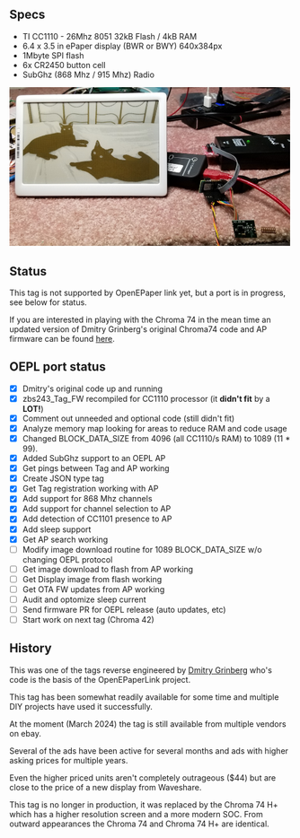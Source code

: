 ## Specs
* TI CC1110 - 26Mhz 8051 32kB Flash / 4kB RAM
* 6.4 x 3.5 in ePaper display (BWR or BWY) 640x384px
* 1Mbyte SPI flash
* 6x CR2450 button cell
* SubGhz (868 Mhz / 915 Mhz) Radio

<img width="500" src="https://github.com/skiphansen/dmitrygr-einkTags/blob/master/assets/two_cats.png">

## Status

This tag is not supported by OpenEPaper link yet, but a port is in progress, 
see below for status.

If you are interested in playing with the Chroma 74 in the mean time an updated version of 
Dmitry Grinberg's original Chroma74 code and AP firmware can be found [here](https://github.com/skiphansen/dmitrygr-einkTags).

## OEPL port status
- [x] Dmitry's original code up and running
- [x] zbs243_Tag_FW recompiled for CC1110 processor (it **didn't fit** by a **LOT!**)
- [x] Comment out unneeded and optional code (still didn't fit)
- [x] Analyze memory map looking for areas to reduce RAM and code usage
- [x] Changed BLOCK_DATA_SIZE from 4096 (all CC1110/s RAM) to 1089 (11 * 99).
- [x] Added SubGhz support to an OEPL AP
- [x] Get pings between Tag and AP working
- [x] Create JSON type tag
- [x] Get Tag registration working with AP
- [x] Add support for 868 Mhz channels
- [x] Add support for channel selection to AP
- [x] Add detection of CC1101 presence to AP
- [x] Add sleep support
- [x] Get AP search working
- [ ] Modify image download routine for 1089 BLOCK_DATA_SIZE w/o changing OEPL protocol
- [ ] Get image download to flash from AP working
- [ ] Get Display image from flash working
- [ ] Get OTA FW updates from AP working
- [ ] Audit and optomize sleep current
- [ ] Send firmware PR for OEPL release (auto updates, etc)
- [ ] Start work on next tag (Chroma 42)

## History

This was one of the tags reverse engineered by [Dmitry Grinberg](https://dmitry.gr/?r=05.Projects&proj=29.%20eInk%20Price%20Tags) 
who's code is the basis of the OpenEPaperLink project.

This tag has been somewhat readily available for some time and multiple DIY 
projects have used it successfully.  

At the moment (March 2024) the tag is still available from multiple vendors on 
ebay.  

Several of the ads have been active for several months and ads with higher 
asking prices for multiple years.  

Even the higher priced units aren't completely outrageous ($44) but are 
close to the price of a new display from Waveshare.  

This tag is no longer in production, it was replaced by the Chroma 74 H+ which 
has a higher resolution screen and a more modern SOC.  From outward appearances 
the Chroma 74 and Chroma 74 H+ are identical.
